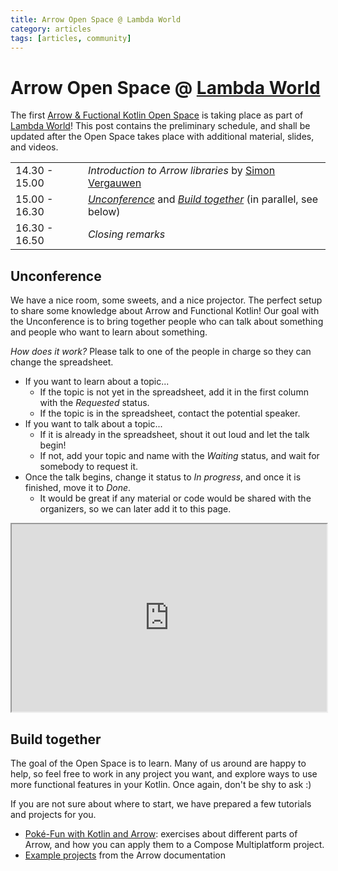```yaml
---
title: Arrow Open Space @ Lambda World
category: articles
tags: [articles, community]
---
```


# Arrow Open Space @ [Lambda World](https://lambda.world)

The first [Arrow & Fuctional Kotlin Open Space](https://www.lambda.world/workshops/Arrow%20%26%20Functional%20Kotlin%20Open%20Space/) is taking place as part of [Lambda World](https://lambda.world)! This post contains the preliminary schedule, and shall be updated after the Open Space takes place with additional material, slides, and videos.

<table>
<tr>
<td>14.30 - 15.00</td>
<td><i>Introduction to Arrow libraries</i> by <a href="https://nomisrev.github.io/">Simon Vergauwen</a></td>
</tr>
<tr>
<td>15.00 - 16.30</td>
<td><a href="#unconference"><i>Unconference</i></a> and <a href="#build-together"><i>Build together</i></a> (in parallel, see below)</td>
</tr>
<tr>
<td>16.30 - 16.50</td>
<td><i>Closing remarks</i></td>
</tr>
</table>

## Unconference

We have a nice room, some sweets, and a nice projector. The perfect setup to share some knowledge about Arrow and Functional Kotlin! Our goal with the Unconference is to bring together people who can talk about something and people who want to learn about something.

_How does it work?_ Please talk to one of the people in charge so they can change the spreadsheet.

- If you want to learn about a topic...
  - If the topic is not yet in the spreadsheet, add it in the first column with the _Requested_ status.
  - If the topic is in the spreadsheet, contact the potential speaker.
- If you want to talk about a topic...
  - If it is already in the spreadsheet, shout it out loud and let the talk begin!
  - If not, add your topic and name with the _Waiting_ status, and wait for somebody to request it.
- Once the talk begins, change it status to _In progress_, and once it is finished, move it to _Done_.
  - It would be great if any material or code would be shared with the organizers, so we can later add it to this page.

<iframe width="100%" height="300px" src="https://docs.google.com/spreadsheets/d/15H8lXScJkX4aao02VqLcDqXwASlo-XrCvmlPl9qgN_Y/pubhtml?range=A1:C20&amp;gid=0&amp;single=true&amp;widget=false&amp;headers=false"></iframe>


## Build together

The goal of the Open Space is to learn. Many of us around are happy to help, so feel free to work in any project you want, and explore ways to use more functional features in your Kotlin. Once again, don't be shy to ask :)

If you are not sure about where to start, we have prepared a few tutorials and projects for you.

- [Poké-Fun with Kotlin and Arrow](https://serranofp.com/poke-fun/): exercises about different parts of Arrow, and how you can apply them to a Compose Multiplatform project.
- [Example projects](https://arrow-kt.io/learn/design/projects/) from the Arrow documentation

